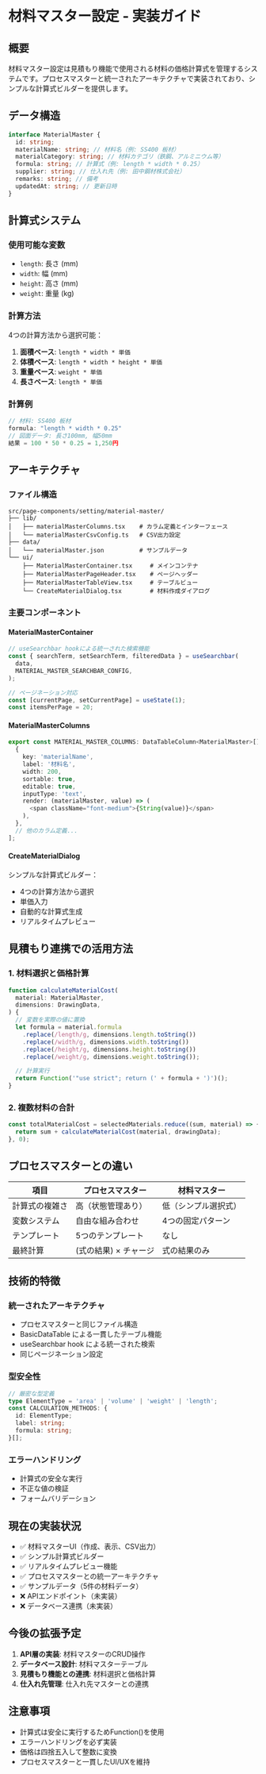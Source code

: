 # 材料マスター設定 - 実装ガイド

## 概要

材料マスター設定は見積もり機能で使用される材料の価格計算式を管理するシステムです。プロセスマスターと統一されたアーキテクチャで実装されており、シンプルな計算式ビルダーを提供します。

## データ構造

```typescript
interface MaterialMaster {
  id: string;
  materialName: string; // 材料名（例: SS400 板材）
  materialCategory: string; // 材料カテゴリ（鉄鋼、アルミニウム等）
  formula: string; // 計算式（例: length * width * 0.25）
  supplier: string; // 仕入れ先（例: 田中鋼材株式会社）
  remarks: string; // 備考
  updatedAt: string; // 更新日時
}
```

## 計算式システム

### 使用可能な変数

- `length`: 長さ (mm)
- `width`: 幅 (mm)
- `height`: 高さ (mm)
- `weight`: 重量 (kg)

### 計算方法

4つの計算方法から選択可能：

1. **面積ベース**: `length * width * 単価`
2. **体積ベース**: `length * width * height * 単価`
3. **重量ベース**: `weight * 単価`
4. **長さベース**: `length * 単価`

### 計算例

```javascript
// 材料: SS400 板材
formula: "length * width * 0.25"
// 図面データ: 長さ100mm, 幅50mm
結果 = 100 * 50 * 0.25 = 1,250円
```

## アーキテクチャ

### ファイル構造

```
src/page-components/setting/material-master/
├── lib/
│   ├── materialMasterColumns.tsx    # カラム定義とインターフェース
│   └── materialMasterCsvConfig.ts   # CSV出力設定
├── data/
│   └── materialMaster.json          # サンプルデータ
└── ui/
    ├── MaterialMasterContainer.tsx     # メインコンテナ
    ├── MaterialMasterPageHeader.tsx    # ページヘッダー
    ├── MaterialMasterTableView.tsx     # テーブルビュー
    └── CreateMaterialDialog.tsx        # 材料作成ダイアログ
```

### 主要コンポーネント

#### **MaterialMasterContainer**

```typescript
// useSearchbar hookによる統一された検索機能
const { searchTerm, setSearchTerm, filteredData } = useSearchbar(
  data,
  MATERIAL_MASTER_SEARCHBAR_CONFIG,
);

// ページネーション対応
const [currentPage, setCurrentPage] = useState(1);
const itemsPerPage = 20;
```

#### **MaterialMasterColumns**

```typescript
export const MATERIAL_MASTER_COLUMNS: DataTableColumn<MaterialMaster>[] = [
  {
    key: 'materialName',
    label: '材料名',
    width: 200,
    sortable: true,
    editable: true,
    inputType: 'text',
    render: (materialMaster, value) => (
      <span className="font-medium">{String(value)}</span>
    ),
  },
  // 他のカラム定義...
];
```

#### **CreateMaterialDialog**

シンプルな計算式ビルダー：

- 4つの計算方法から選択
- 単価入力
- 自動的な計算式生成
- リアルタイムプレビュー

## 見積もり連携での活用方法

### 1. 材料選択と価格計算

```typescript
function calculateMaterialCost(
  material: MaterialMaster,
  dimensions: DrawingData,
) {
  // 変数を実際の値に置換
  let formula = material.formula
    .replace(/length/g, dimensions.length.toString())
    .replace(/width/g, dimensions.width.toString())
    .replace(/height/g, dimensions.height.toString())
    .replace(/weight/g, dimensions.weight.toString());

  // 計算実行
  return Function('"use strict"; return (' + formula + ')')();
}
```

### 2. 複数材料の合計

```typescript
const totalMaterialCost = selectedMaterials.reduce((sum, material) => {
  return sum + calculateMaterialCost(material, drawingData);
}, 0);
```

## プロセスマスターとの違い

| 項目           | プロセスマスター      | 材料マスター         |
| -------------- | --------------------- | -------------------- |
| 計算式の複雑さ | 高（状態管理あり）    | 低（シンプル選択式） |
| 変数システム   | 自由な組み合わせ      | 4つの固定パターン    |
| テンプレート   | 5つのテンプレート     | なし                 |
| 最終計算       | (式の結果) × チャージ | 式の結果のみ         |

## 技術的特徴

### **統一されたアーキテクチャ**

- プロセスマスターと同じファイル構造
- BasicDataTable による一貫したテーブル機能
- useSearchbar hook による統一された検索
- 同じページネーション設定

### **型安全性**

```typescript
// 厳密な型定義
type ElementType = 'area' | 'volume' | 'weight' | 'length';
const CALCULATION_METHODS: {
  id: ElementType;
  label: string;
  formula: string;
}[];
```

### **エラーハンドリング**

- 計算式の安全な実行
- 不正な値の検証
- フォームバリデーション

## 現在の実装状況

- ✅ 材料マスターUI（作成、表示、CSV出力）
- ✅ シンプル計算式ビルダー
- ✅ リアルタイムプレビュー機能
- ✅ プロセスマスターとの統一アーキテクチャ
- ✅ サンプルデータ（5件の材料データ）
- ❌ APIエンドポイント（未実装）
- ❌ データベース連携（未実装）

## 今後の拡張予定

1. **API層の実装**: 材料マスターのCRUD操作
2. **データベース設計**: 材料マスターテーブル
3. **見積もり機能との連携**: 材料選択と価格計算
4. **仕入れ先管理**: 仕入れ先マスターとの連携

## 注意事項

- 計算式は安全に実行するためFunction()を使用
- エラーハンドリングを必ず実装
- 価格は四捨五入して整数に変換
- プロセスマスターと一貫したUI/UXを維持
